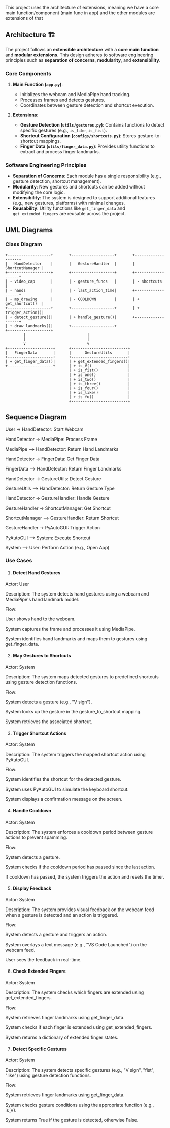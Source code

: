 This project uses the architecture of extensions, meaning we have a core main function/component (main func in app)
and the other modules are extensions of that 

## Architecture 🏗️

The project follows an **extensible architecture** with a **core main function** and **modular extensions**. This design adheres to software engineering principles such as **separation of concerns**, **modularity**, and **extensibility**.

### Core Components
1. **Main Function (`app.py`)**:
   - Initializes the webcam and MediaPipe hand tracking.
   - Processes frames and detects gestures.
   - Coordinates between gesture detection and shortcut execution.

2. **Extensions**:
   - **Gesture Detection (`utils/gestures.py`)**: Contains functions to detect specific gestures (e.g., `is_like`, `is_fist`).
   - **Shortcut Configuration (`configs/shortcuts.py`)**: Stores gesture-to-shortcut mappings.
   - **Finger Data (`utils/finger_data.py`)**: Provides utility functions to extract and process finger landmarks.

### Software Engineering Principles
- **Separation of Concerns**: Each module has a single responsibility (e.g., gesture detection, shortcut management).
- **Modularity**: New gestures and shortcuts can be added without modifying the core logic.
- **Extensibility**: The system is designed to support additional features (e.g., new gestures, platforms) with minimal changes.
- **Reusability**: Utility functions like `get_finger_data` and `get_extended_fingers` are reusable across the project.

## UML Diagrams

### Class Diagram
```plaintext
+-------------------+       +-------------------+       +-------------------+
|   HandDetector    |       |   GestureHandler  |       |   ShortcutManager |
+-------------------+       +-------------------+       +-------------------+
| - video_cap       |       | - gesture_funcs   |       | - shortcuts       |
| - hands           |       | - last_action_time|       +-------------------+
| - mp_drawing      |       | - COOLDOWN        |       | + get_shortcut()  |
+-------------------+       +-------------------+       | + trigger_action()|
| + detect_gesture()|       | + handle_gesture()|       +-------------------+
| + draw_landmarks()|       +-------------------+
+-------------------+
        |                           |
        |                           |
        v                           v
+--------------------+      +-------------------------+
|   FingerData       |      |      GestureUtils       |
+--------------------+      +-------------------------+
| + get_finger_data()|      | + get_extended_fingers()|
+--------------------+      | + is_V()                |
                            | + is_fist()             |
                            | + is_one()              |
                            | + is_two()              |
                            | + is_three()            |
                            | + is_four()             |
                            | + is_like()             |
                            | + is_fu()               |
                            +-------------------------+

```
## Sequence Diagram

User -> HandDetector: Start Webcam 

HandDetector -> MediaPipe: Process Frame

MediaPipe --> HandDetector: Return Hand Landmarks

HandDetector -> FingerData: Get Finger Data

FingerData --> HandDetector: Return Finger Landmarks

HandDetector -> GestureUtils: Detect Gesture

GestureUtils --> HandDetector: Return Gesture Type

HandDetector -> GestureHandler: Handle Gesture

GestureHandler -> ShortcutManager: Get Shortcut

ShortcutManager --> GestureHandler: Return Shortcut

GestureHandler -> PyAutoGUI: Trigger Action

PyAutoGUI --> System: Execute Shortcut

System --> User: Perform Action (e.g., Open App)


### Use Cases

1. #### Detect Hand Gestures
Actor: User

Description: The system detects hand gestures using a webcam and MediaPipe's hand landmark model.

Flow:

User shows hand to the webcam.

System captures the frame and processes it using MediaPipe.

System identifies hand landmarks and maps them to gestures using get_finger_data.


2. #### Map Gestures to Shortcuts
Actor: System

Description: The system maps detected gestures to predefined shortcuts using gesture detection functions.

Flow:

System detects a gesture (e.g., "V sign").

System looks up the gesture in the gesture_to_shortcut mapping.

System retrieves the associated shortcut.


3. #### Trigger Shortcut Actions
Actor: System

Description: The system triggers the mapped shortcut action using PyAutoGUI.

Flow:

System identifies the shortcut for the detected gesture.

System uses PyAutoGUI to simulate the keyboard shortcut.

System displays a confirmation message on the screen.


4. #### Handle Cooldown
Actor: System

Description: The system enforces a cooldown period between gesture actions to prevent spamming.

Flow:

System detects a gesture.

System checks if the cooldown period has passed since the last action.

If cooldown has passed, the system triggers the action and resets the timer.


5. #### Display Feedback
Actor: System

Description: The system provides visual feedback on the webcam feed when a gesture is detected and an action is triggered.

Flow:

System detects a gesture and triggers an action.

System overlays a text message (e.g., "VS Code Launched") on the webcam feed.

User sees the feedback in real-time.


6. #### Check Extended Fingers
Actor: System

Description: The system checks which fingers are extended using get_extended_fingers.

Flow:

System retrieves finger landmarks using get_finger_data.

System checks if each finger is extended using get_extended_fingers.

System returns a dictionary of extended finger states.


7. #### Detect Specific Gestures
Actor: System

Description: The system detects specific gestures (e.g., "V sign", "fist", "like") using gesture detection functions.

Flow:

System retrieves finger landmarks using get_finger_data.

System checks gesture conditions using the appropriate function (e.g., is_V).

System returns True if the gesture is detected, otherwise False.
